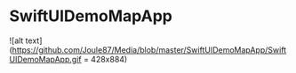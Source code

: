 # SwiftUIDemoMapApp

![alt text](https://github.com/Joule87/Media/blob/master/SwiftUIDemoMapApp/SwiftUIDemoMapApp.gif = 428x884)
